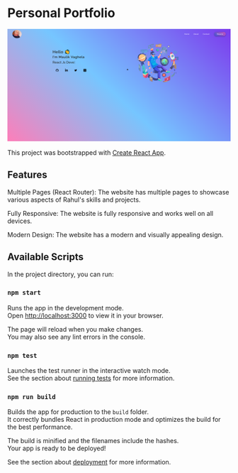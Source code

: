 # Personal Portfolio



![Maulik-Portfolio](https://raw.githubusercontent.com/maulik8789/portfolio/main/src/Assets/HomePage.png)

This project was bootstrapped with [Create React App](https://github.com/facebook/create-react-app).

## Features

Multiple Pages (React Router): The website has multiple pages to showcase various aspects of Rahul's skills and projects.

Fully Responsive: The website is fully responsive and works well on all devices.

Modern Design: The website has a modern and visually appealing design.

## Available Scripts

In the project directory, you can run:

### `npm start`

Runs the app in the development mode.\
Open [http://localhost:3000](http://localhost:3000) to view it in your browser.

The page will reload when you make changes.\
You may also see any lint errors in the console.

### `npm test`

Launches the test runner in the interactive watch mode.\
See the section about [running tests](https://facebook.github.io/create-react-app/docs/running-tests) for more information.

### `npm run build`

Builds the app for production to the `build` folder.\
It correctly bundles React in production mode and optimizes the build for the best performance.

The build is minified and the filenames include the hashes.\
Your app is ready to be deployed!

See the section about [deployment](https://facebook.github.io/create-react-app/docs/deployment) for more information.

